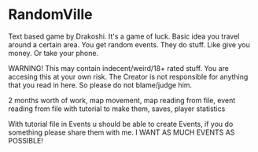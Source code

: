 # RandomVille

Text based game by Drakoshi.
It's a game of luck.
Basic idea you travel around a certain area.
You get random events.
They do stuff.
Like give you money.
Or take your phone.

WARNING! 
This may contain indecent/weird/18+ rated stuff.
You are accesing this at your own risk. 
The Creator is not responsible for anything that you read in here. 
So please do not blame/judge him.

2 months worth of work, map movement, map reading from file, event reading from file with tutorial to make them, saves, player statistics

With tutorial file in Events u should be able to create Events, if you do something please share them with me.
I WANT AS MUCH EVENTS AS POSSIBLE!
